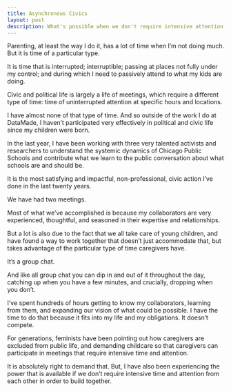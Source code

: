 ```yaml
---
title: Asynchronous Civics
layout: post
description: What's possible when we don't require intensive attention from one another.
---
```


Parenting, at least the way I do it, has a lot of time when I’m not
doing much. But it is time of a particular type.

It is time that is interrupted; interruptible; passing at places not
fully under my control; and during which I need to passively attend to
what my kids are doing.

Civic and political life is largely a life of meetings, which require
a different type of time: time of uninterrupted attention at specific
hours and locations.

I have almost none of that type of time. And so outside of the work I
do at DataMade, I haven’t participated very effectively in political
and civic life since my children were born.

In the last year, I have been working with three very talented
activists and researchers to understand the systemic dynamics of
Chicago Public Schools and contribute what we learn to the public
conversation about what schools are and should be.

It is the most satisfying and impactful, non-professional, civic
action I’ve done in the last twenty years.

We have had two meetings.

Most of what we’ve accomplished is because my collaborators are very
experienced, thoughtful, and seasoned in their expertise and
relationships.

But a lot is also due to the fact that we all take care of young
children, and have found a way to work together that doesn’t just
accommodate that, but takes advantage of the particular type of time
caregivers have.

It’s a group chat. 

And like all group chat you can dip in and out of it throughout the
day, catching up when you have a few minutes, and crucially, dropping
when you don’t.

I’ve spent hundreds of hours getting to know my collaborators,
learning from them, and expanding our vision of what could be
possible. I have the time to do that because it fits into my life and
my obligations. It doesn’t compete.

For generations, feminists have been pointing out how caregivers are
excluded from public life, and demanding childcare so that caregivers
can participate in meetings that require intensive time and attention.

It is absolutely right to demand that. But, I have also been
experiencing the power that is available if we don’t require intensive
time and attention from each other in order to build together.



